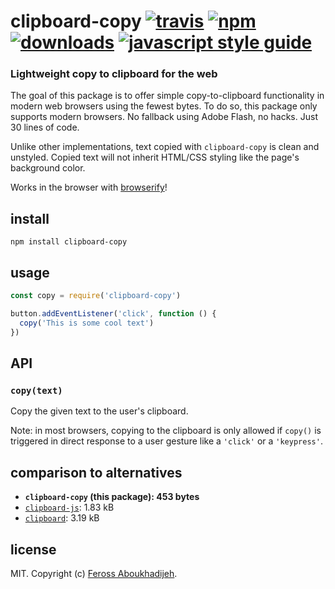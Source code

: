# clipboard-copy [![travis][travis-image]][travis-url] [![npm][npm-image]][npm-url] [![downloads][downloads-image]][downloads-url] [![javascript style guide][standard-image]][standard-url]

[travis-image]: https://img.shields.io/travis/feross/clipboard-copy/master.svg
[travis-url]: https://travis-ci.org/feross/clipboard-copy
[npm-image]: https://img.shields.io/npm/v/clipboard-copy.svg
[npm-url]: https://npmjs.org/package/clipboard-copy
[downloads-image]: https://img.shields.io/npm/dm/clipboard-copy.svg
[downloads-url]: https://npmjs.org/package/clipboard-copy
[standard-image]: https://img.shields.io/badge/code_style-standard-brightgreen.svg
[standard-url]: https://standardjs.com

### Lightweight copy to clipboard for the web

The goal of this package is to offer simple copy-to-clipboard functionality in
modern web browsers using the fewest bytes. To do so, this package only supports
modern browsers. No fallback using Adobe Flash, no hacks. Just 30 lines of code.

Unlike other implementations, text copied with `clipboard-copy` is clean and
unstyled. Copied text will not inherit HTML/CSS styling like the page's background
color.

Works in the browser with [browserify](http://browserify.org/)!

## install

```
npm install clipboard-copy
```

## usage

```js
const copy = require('clipboard-copy')

button.addEventListener('click', function () {
  copy('This is some cool text')
})
```

## API

### `copy(text)`

Copy the given text to the user's clipboard.

Note: in most browsers, copying to the clipboard is only allowed if `copy()` is
triggered in direct response to a user gesture like a `'click'` or a `'keypress'`.

## comparison to alternatives

- **`clipboard-copy` (this package): 453 bytes**
- [`clipboard-js`](https://www.npmjs.com/package/clipboard-js): 1.83 kB
- [`clipboard`](https://www.npmjs.com/package/clipboard): 3.19 kB

## license

MIT. Copyright (c) [Feross Aboukhadijeh](http://feross.org).
